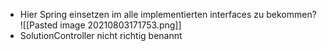 
- Hier Spring einsetzen im alle implementierten interfaces zu bekommen?
![[Pasted image 20210803171753.png]]
- SolutionController nicht richtig benannt
